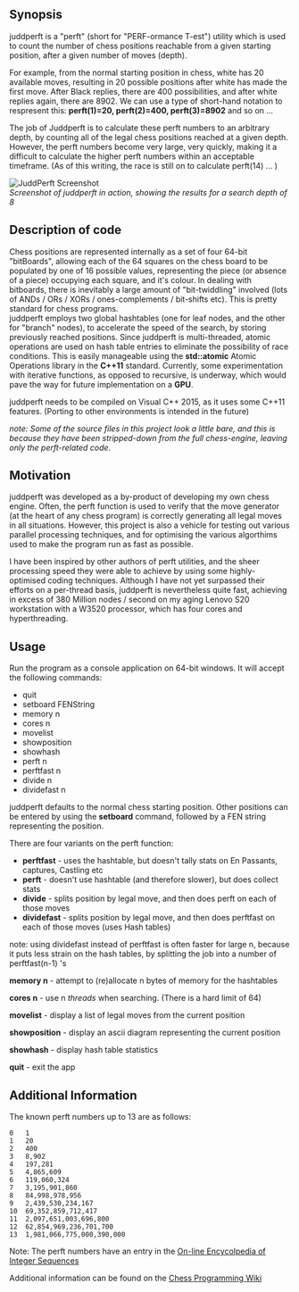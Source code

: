 ## Synopsis
juddperft is a "perft" (short for "PERF-ormance T-est") utility which is used to count the number of chess positions reachable from a given starting position, after a given number of moves (depth). 

For example, from the normal starting position in chess, white has 20 available moves, resulting in 20 possible positions after white has made the first move. After Black replies, there are 400 possibilities, and after white replies again, there are 8902. We can use a type of short-hand notation to respresent this: **perft(1)=20, perft(2)=400, perft(3)=8902** and so on ... 

The job of Juddperft is to calculate these perft numbers to an arbitrary depth, by counting all of the legal chess positions reached at a given depth. However, the perft numbers become very large, very quickly, making it a difficult to calculate the higher perft numbers within an acceptable timeframe. (As of this writing, the race is still on to calculate perft(14) ... )

![JuddPerft Screenshot](https://github.com/jniemann66/juddperft/blob/master/screenshot.jpg)  
*Screenshot of juddperft in action, showing the results for a search depth of 8*

## Description of code
Chess positions are represented internally as a set of four 64-bit "bitBoards", allowing each of the 64 squares on the chess board to be populated by one of 16 possible values, representing the piece (or absence of a piece) occupying each square, and it's colour. In dealing with bitboards, there is inevitably a large amount of "bit-twiddling" involved (lots of ANDs / ORs / XORs / ones-complements / bit-shifts etc). This is pretty standard for chess programs.  
juddperft employs two global hashtables (one for leaf nodes, and the other for "branch" nodes), to accelerate the speed of the search, by storing previously reached positions. Since juddperft is multi-threaded, atomic operations are used on hash table entries to eliminate the possibility of race conditions. This is easily manageable using the **std::atomic** Atomic Operations library in the **C++11** standard. Currently, some experimentation with iterative functions, as opposed to recursive, is underway, which would pave the way for future implementation on a **GPU**.

juddperft needs to be compiled on Visual C++ 2015, as it uses some C++11 features. (Porting to other environments is intended in the future)

*note: Some of the source files in this project look a little bare, and this is because they have been stripped-down from the full chess-engine, leaving only the perft-related code.*

## Motivation
juddperft was developed as a by-product of developing my own chess engine. Often, the perft function is used to verify that the move generator (at the heart of any chess program) is correctly generating all legal moves in all situations. However, this project is also a vehicle for testing out various parallel processing techniques, and for optimising the various algorthims used to make the program run as fast as possible.

I have been inspired by other authors of perft utilities, and the sheer processing speed they were able to achieve by using some highly-optimised coding techniques. Although I have not yet surpassed their efforts on a per-thread basis, juddperft is nevertheless quite fast, achieving in excess of 380 Million nodes / second on my aging Lenovo S20 workstation with a W3520 processor, which has four cores and hyperthreading.

## Usage

Run the program as a console application on 64-bit windows. It will accept the following commands:

 * quit
 * setboard FENString
 * memory n
 * cores n
 * movelist
 * showposition
 * showhash
 * perft n
 * perftfast n
 * divide n
 * dividefast n

juddperft defaults to the normal chess starting position.
Other positions can be entered by using the **setboard** command, followed by a FEN string representing the position.

There are four variants on the perft function:

* **perftfast** - uses the hashtable, but doesn't tally stats on En Passants, captures, Castling etc
* **perft** - doesn't use hashtable (and therefore slower), but does collect stats
* **divide** - splits position by legal move, and then does perft on each of those moves
* **dividefast** - splits position by legal move, and then does perftfast on each of those moves (uses Hash tables)

note: using dividefast instead of perftfast is often faster for large n, because it puts less strain on the hash tables, by splitting the job into a number of perftfast(n-1) 's

**memory n** - attempt to (re)allocate n bytes of memory for the hashtables

**cores n** - use n *threads* when searching. (There is a hard limit of 64)

**movelist** - display a list of legal moves from the current position

**showposition** - display an ascii diagram representing the current position

**showhash** - display hash table statistics

**quit** - exit the app

## Additional Information

The known perft numbers up to 13 are as follows:

	0	1
	1	20
	2	400
	3	8,902
	4	197,281
	5	4,865,609
	6	119,060,324
	7	3,195,901,860
	8	84,998,978,956
	9	2,439,530,234,167
	10	69,352,859,712,417
	11	2,097,651,003,696,800
	12	62,854,969,236,701,700
	13	1,981,066,775,000,390,000

Note: The perft numbers have an entry in the [On-line Encycolpedia of Integer Sequences](https://oeis.org/A048987)

Additional information can be found on the [Chess Programming Wiki](https://chessprogramming.wikispaces.com/Perft "Chess Programming Wiki")